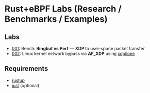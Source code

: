 # Rust+eBPF Labs (Research / Benchmarks / Examples)

## Labs

- [001](./001_xdp_ringbuf_vs_perf): Bench: **Ringbuf vs Perf** — **XDP** to user-space packet transfer
- [002](./002_af_xdp_kernel_bypass): Linux kernel network bypass via **AF_XDP** using [xdpilone](https://docs.rs/xdpilone)

## Requirements

- [rustup](https://rustup.rs/)
- [just](https://github.com/casey/just) (optional)
